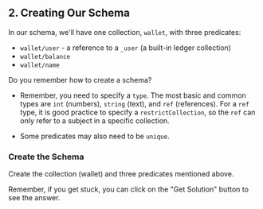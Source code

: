 ## 2. Creating Our Schema

In our schema, we'll have one collection, `wallet`, with three predicates: 

- `wallet/user` - a reference to a `_user` (a built-in ledger collection)
- `wallet/balance` 
- `wallet/name`

Do you remember how to create a schema? 

- Remember, you need to specify a `type`. The most basic and common types are `int` (numbers), `string` (text), and `ref` (references). For a `ref` type, it is good practice to specify a `restrictCollection`, so the `ref` can only refer to a subject in a specific collection. 

- Some predicates may also need to be `unique`. 


<div class="challenge">
<h3>Create the Schema</h3>
<p>
Create the collection (wallet) and three predicates mentioned above.
</p>
<p>Remember, if you get stuck, you can click on the "Get Solution" button to see the answer.</p>
</div>